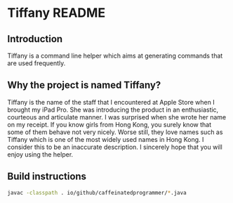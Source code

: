 # Tiffany README

## Introduction
Tiffany is a command line helper which aims at generating commands that are used frequently.

## Why the project is named Tiffany?
Tiffany is the name of the staff that I encountered at Apple Store when I brought my iPad Pro.
She was introducing the product in an enthusiastic, courteous and articulate manner.
I was surprised when she wrote her name on my receipt.
If you know girls from Hong Kong, you surely know that some of them behave not very nicely.
Worse still, they love names such as Tiffany which is one of the most widely used names in Hong Kong.
I consider this to be an inaccurate description.
I sincerely hope that you will enjoy using the helper.

## Build instructions
```bash
javac -classpath . io/github/caffeinatedprogrammer/*.java
```